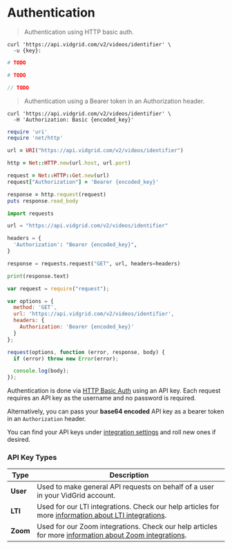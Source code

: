 # Authentication

> Authentication using HTTP basic auth.

```shell
curl 'https://api.vidgrid.com/v2/videos/identifier' \
  -u {key}:
```

```ruby
# TODO
```

```python
# TODO
```

```javascript
// TODO
```

> Authentication using a Bearer token in an Authorization header.

```shell
curl 'https://api.vidgrid.com/v2/videos/identifier' \
  -H 'Authorization: Basic {encoded_key}'
```

```ruby
require 'uri'
require 'net/http'

url = URI("https://api.vidgrid.com/v2/videos/identifier")

http = Net::HTTP.new(url.host, url.port)

request = Net::HTTP::Get.new(url)
request["Authorization"] = 'Bearer {encoded_key}'

response = http.request(request)
puts response.read_body
```

```python
import requests

url = "https://api.vidgrid.com/v2/videos/identifier"

headers = {
  'Authorization': "Bearer {encoded_key}",
}

response = requests.request("GET", url, headers=headers)

print(response.text)
```

```javascript
var request = require("request");

var options = {
  method: 'GET',
  url: 'https://api.vidgrid.com/v2/videos/identifier',
  headers: {
    Authorization: 'Bearer {encoded_key}'
  }
};

request(options, function (error, response, body) {
  if (error) throw new Error(error);

  console.log(body);
});
```

Authentication is done via [HTTP Basic Auth](https://en.wikipedia.org/wiki/Basic_access_authentication) using an API key. Each request requires an API key as the username and no password is required.

Alternatively, you can pass your **base64 encoded** API key as a bearer token in an `Authorization` header.

You can find your API keys under [integration settings](https://app.vidgrid.com/integrations) and roll new ones if desired.

### API Key Types

| Type | Description |
|------|-------------|
| **User** | Used to make general API requests on behalf of a user in your VidGrid account. |
| **LTI** | Used for our LTI integrations. Check our help articles for more [information about LTI integrations](https://help.vidgrid.com/?q=lti). |
| **Zoom** | Used for our Zoom integrations. Check our help articles for more [information about Zoom integrations](https://help.vidgrid.com/?q=zoom). |